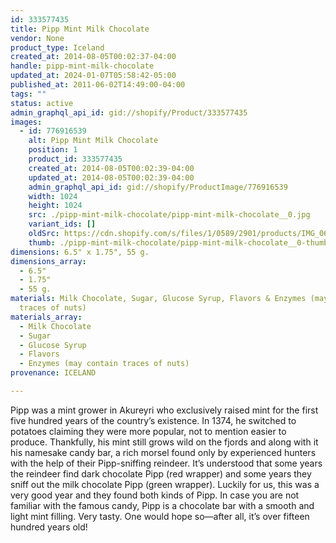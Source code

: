 ```yaml
---
id: 333577435
title: Pipp Mint Milk Chocolate
vendor: None
product_type: Iceland
created_at: 2014-08-05T00:02:37-04:00
handle: pipp-mint-milk-chocolate
updated_at: 2024-01-07T05:58:42-05:00
published_at: 2011-06-02T14:49:00-04:00
tags: ""
status: active
admin_graphql_api_id: gid://shopify/Product/333577435
images:
  - id: 776916539
    alt: Pipp Mint Milk Chocolate
    position: 1
    product_id: 333577435
    created_at: 2014-08-05T00:02:39-04:00
    updated_at: 2014-08-05T00:02:39-04:00
    admin_graphql_api_id: gid://shopify/ProductImage/776916539
    width: 1024
    height: 1024
    src: ./pipp-mint-milk-chocolate/pipp-mint-milk-chocolate__0.jpg
    variant_ids: []
    oldSrc: https://cdn.shopify.com/s/files/1/0589/2901/products/IMG_0661.jpeg?v=1407211359
    thumb: ./pipp-mint-milk-chocolate/pipp-mint-milk-chocolate__0-thumb.jpg
dimensions: 6.5" x 1.75", 55 g.
dimensions_array:
  - 6.5"
  - 1.75"
  - 55 g.
materials: Milk Chocolate, Sugar, Glucose Syrup, Flavors & Enzymes (may contain
  traces of nuts)
materials_array:
  - Milk Chocolate
  - Sugar
  - Glucose Syrup
  - Flavors
  - Enzymes (may contain traces of nuts)
provenance: ICELAND

---
```


Pipp was a mint grower in Akureyri who exclusively raised mint for the first five hundred years of the country’s existence. In 1374, he switched to potatoes claiming they were more popular, not to mention easier to produce. Thankfully, his mint still grows wild on the fjords and along with it his namesake candy bar, a rich morsel found only by experienced hunters with the help of their Pipp-sniffing reindeer. It’s understood that some years the reindeer find dark chocolate Pipp (red wrapper) and some years they sniff out the milk chocolate Pipp (green wrapper). Luckily for us, this was a very good year and they found both kinds of Pipp. In case you are not familiar with the famous candy, Pipp is a chocolate bar with a smooth and light mint filling. Very tasty. One would hope so—after all, it’s over fifteen hundred years old!